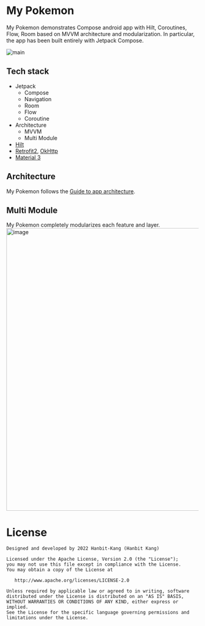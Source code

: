 # My Pokemon

My Pokemon demonstrates Compose android app with Hilt, Coroutines, Flow, Room based on MVVM architecture and modularization. In particular, the app has been built entirely with Jetpack Compose.

![main](https://user-images.githubusercontent.com/58168528/210030251-4b07117b-3f00-4956-9280-ab3e0f67c33c.png)

## Tech stack
- Jetpack
  - Compose
  - Navigation
  - Room
  - Flow
  - Coroutine
- Architecture
  - MVVM
  - Multi Module
- [Hilt](https://dagger.dev/hilt/)
- [Retrofit2](https://github.com/square/retrofit), [OkHttp](https://square.github.io/okhttp/)
- [Material 3](https://m3.material.io/)

## Architecture
My Pokemon follows the [Guide to app architecture](https://developer.android.com/topic/architecture).

## Multi Module
My Pokemon completely modularizes each feature and layer.
<img width="742" alt="image" src="https://user-images.githubusercontent.com/58168528/210165562-293e0f34-0cab-4ec1-a423-d43fd42d61b5.png">


# License
```
Designed and developed by 2022 Hanbit-Kang (Hanbit Kang)

Licensed under the Apache License, Version 2.0 (the "License");
you may not use this file except in compliance with the License.
You may obtain a copy of the License at

   http://www.apache.org/licenses/LICENSE-2.0

Unless required by applicable law or agreed to in writing, software
distributed under the License is distributed on an "AS IS" BASIS,
WITHOUT WARRANTIES OR CONDITIONS OF ANY KIND, either express or implied.
See the License for the specific language governing permissions and
limitations under the License.
```
